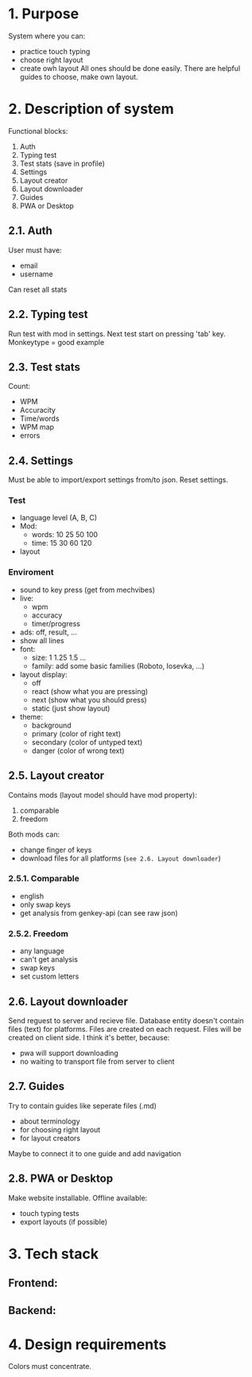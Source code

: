 # 1. Purpose

System where you can:
- practice touch typing 
- choose right layout
- create owh layout
All ones should be done easily. There are helpful guides to choose, make own layout. 


# 2. Description of system

Functional blocks:
1. Auth
2. Typing test
3. Test stats (save in profile)
4. Settings
5. Layout creator
6. Layout downloader
7. Guides
8. PWA or Desktop


## 2.1. Auth

User must have:
- email
- username

Can reset all stats


## 2.2. Typing test

Run test with mod in settings. Next test start on pressing 'tab' key.
Monkeytype = good example


## 2.3. Test stats

Count:
- WPM
- Accuracity
- Time/words
- WPM map
- errors


## 2.4. Settings

Must be able to import/export settings from/to json. Reset settings.

### Test

- language level (A, B, C)
- Mod:
  - words: 10 25 50 100
  - time: 15 30 60 120
- layout

### Enviroment

- sound to key press (get from mechvibes)
- live:
  - wpm
  - accuracy
  - timer/progress
- ads: off, result, ...
- show all lines
- font:
  - size: 1 1.25 1.5 ...
  - family: add some basic families (Roboto, Iosevka, ...)
- layout display:
  - off
  - react (show what you are pressing)
  - next (show what you should press)
  - static (just show layout)
- theme:
  - background
  - primary (color of right text)
  - secondary (color of untyped text)
  - danger (color of wrong text)


## 2.5. Layout creator

Contains mods (layout model should have mod property):
1. comparable
2. freedom

Both mods can:
- change finger of keys
- download files for all platforms (`see 2.6. Layout downloader`)


### 2.5.1. Comparable 

- english
- only swap keys
- get analysis from genkey-api (can see raw json)


### 2.5.2. Freedom

- any language
- can't get analysis
- swap keys
- set custom letters


## 2.6. Layout downloader

Send reguest to server and recieve file. Database entity doesn't contain files (text) for platforms. Files are created on each request.
Files will be created on client side. I think it's better, because:
- pwa will support downloading
- no waiting to transport file from server to client


## 2.7. Guides

Try to contain guides like seperate files (.md)
- about terminology
- for choosing right layout
- for layout creators

Maybe to connect it to one guide and add navigation


## 2.8. PWA or Desktop

Make website installable. Offline available:
- touch typing tests
- export layouts (if possible)


# 3. Tech stack

Frontend:
- 

Backend:
- 


# 4. Design requirements

Colors must concentrate.